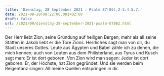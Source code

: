 ```yaml
---
title: 'Dienstag, 28 September 2021 : Psalm 87(86),2-3.4.5.7.'
date: 2021-09-28T08:22:00.001+02:00
draft: false
url: /2021/09/dienstag-28-september-2021-psalm-87862.html
---
```


Der Herr liebt Zion, seine Gründung auf heiligen Bergen; mehr als all seine Stätten in Jakob liebt er die Tore Zions. Herrliches sagt man von dir, du Stadt unseres Gottes. Leute aus Ägypten und Babel zähle ich zu denen, die mich kennen; auch von Leuten aus dem Philisterland, aus Tyrus und Kusch sagt man: Er ist dort geboren. Von Zion wird man sagen: Jeder ist dort geboren. Er, der Höchste, hat Zion gegründet. Und sie werden beim Reigentanz singen: All meine Quellen entspringen in dir.